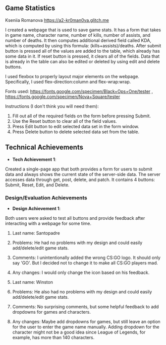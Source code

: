 ## Game Statistics

Kseniia Romanova https://a2-kr0man0va.glitch.me

I created a webpage that is used to save game stats. It has a form that takes in game name, character name, number of kills, number of assists, and number of deaths. It then computes additional derived field called KDA, which is computed by using this formula: (kills+assists)/deaths. After submit button is pressed all of the values are added to the table, which already has some data in it. If reset button is pressed, it clears all of the fields. Data that is already in the table can also be edited or deleted by using edit and delete buttons.

I used flexbox to properly layout major elements on the webpage. Specifically, I used flex-direction:column and flex-wrap:wrap.

Fonts used: https://fonts.google.com/specimen/Black+Ops+One/tester , https://fonts.google.com/specimen/Nova+Square/tester 

Instructions (I don't think you will need them):
1. Fill out all of the required fields on the form before pressing Submit.
2. Use the Reset button to clear all of the field values.
3. Press Edit button to edit selected data set in the form window.
4. Press Delete button to delete selected data set from the table.

## Technical Achievements
- **Tech Achievement 1**:

Created a single-page app that both provides a form for users to submit data and always shows the current state of the server-side data.
The server accesses data through get, post, delete, and patch.
It contains 4 buttons: Submit, Reset, Edit, and Delete.

### Design/Evaluation Achievements
- **Design Achievement 1**: 

Both users were asked to test all buttons and provide feedback after interacting with a webpage for some time.

1. Last name: Santopadre
2. Problems: He had no problems with my design and could easily add/delete/edit game stats.
3. Comments: I unintentionally added the wrong CS:GO logo. It should only say 'GO'. But I decided not to change it to make all CS:GO players mad.
4. Any changes: I would only change the icon based on his feedback.

1. Last name: Winston
2. Problems: He also had no problems with my design and could easily add/delete/edit game stats.
3. Comments: No surprising comments, but some helpful feedback to add dropdowns for games and characters.
4. Any changes: Maybe add dropdowns for games, but still leave an option for the user to enter the game name manually. Adding dropdown for the character might not be a good idea since League of Legends, for example, has more than 140 characters.